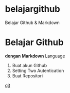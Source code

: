 # belajargithub
Belajar Github &amp; Markdown

# Belajar Github
**dengan Markdown** Language

1. Buat akun  Github
2. Setting Two Autentication
3. Buat Repositori

[git](https://www.markdownguide.org/cheat-sheet/)
